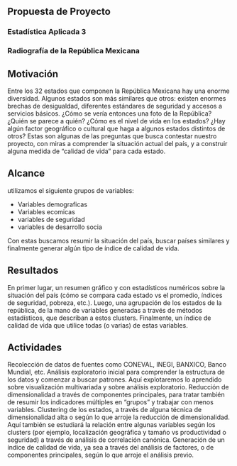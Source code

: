 ## Propuesta de Proyecto
### Estadística Aplicada 3
### Radiografía de la República Mexicana 

## Motivación
Entre los 32 estados que componen la República Mexicana hay una enorme diversidad. Algunos estados son más similares que otros: existen enormes brechas de desigualdad, diferentes estándares de seguridad y accesos a servicios básicos. ¿Cómo se vería entonces una foto de la República? ¿Quién se parece a quién? ¿Cómo es el nivel de vida en los estados? ¿Hay algún factor geográfico o cultural que haga a algunos estados distintos de otros? Estas son algunas de las preguntas que busca contestar nuestro proyecto, con miras a comprender la situación actual del país, y a construir alguna medida de “calidad de vida” para cada estado.

## Alcance
utilizamos el siguiente grupos de variables:
- Variables demograficas
- Variables ecomicas
- variables de seguridad
- variables de desarrollo socia 

Con estas buscamos resumir la situación del país, buscar países similares y finalmente generar algún tipo de índice de calidad de vida. 

## Resultados

En primer lugar, un resumen gráfico y con estadísticos numéricos sobre la situación del país (cómo se compara cada estado vs el promedio, índices de seguridad, pobreza, etc.). Luego, una agrupación de los estados de la república, de la mano de variables generadas a través de métodos estadísticos, que describan a estos clusters. Finalmente, un índice de calidad de vida que utilice todas (o varias) de estas variables.

## Actividades
Recolección de datos de fuentes como CONEVAL, INEGI, BANXICO, Banco Mundial, etc.
Análisis exploratorio inicial para comprender la estructura de los datos y comenzar a buscar patrones. Aquí explotaremos lo aprendido sobre visualización multivariada y sobre análisis exploratorio.
Reducción de dimensionalidad a través de componentes principales, para tratar también de resumir los indicadores múltiples en “grupos” y trabajar con menos variables.
Clustering de los estados, a través de alguna técnica de dimensionalidad alta o según lo que arroje la reducción de dimensionalidad. Aquí también se estudiará la relación entre algunas variables según los clusters (por ejemplo, localización geográfica y tamaño vs productividad o seguridad) a través de análisis de correlación canónica.
Generación de un índice de calidad de vida, ya sea a través del análisis de factores, o de componentes principales, según lo que arroje el análisis previo. 
